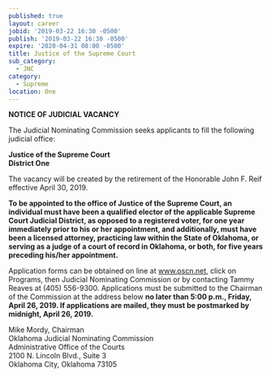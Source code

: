 ```yaml
---
published: true
layout: career
jobid: '2019-03-22 16:30 -0500'
publish: '2019-03-22 16:30 -0500'
expire: '2020-04-31 08:00 -0500'
title: Justice of the Supreme Court
sub_category:
  - JNC
category:
  - Supreme
location: One
---
```

**NOTICE OF JUDICIAL VACANCY**

The Judicial Nominating Commission seeks applicants to fill the following judicial office:

**Justice of the Supreme Court  
District One**

The vacancy will be created by the retirement of the Honorable John F. Reif effective April 30, 2019.

**To be appointed to the office of Justice of the Supreme Court, an individual must have been a qualified elector of the applicable Supreme Court Judicial District, as opposed to a registered voter, for one year immediately prior to his or her appointment, and additionally, must have been a licensed attorney, practicing law within the State of Oklahoma, or serving as a judge of a court of record in Oklahoma, or both, for five years preceding his/her appointment.**

Application forms can be obtained on line at www.oscn.net, click on Programs, then Judicial Nominating Commission or by contacting Tammy Reaves at (405) 556-9300. Applications must be submitted to the Chairman of the Commission at the address below **no later than 5:00 p.m., Friday, April 26, 2019. If applications are mailed, they must be postmarked by midnight, April 26, 2019.**

Mike Mordy, Chairman  
Oklahoma Judicial Nominating Commission  
Administrative Office of the Courts  
2100 N. Lincoln Blvd., Suite 3  
Oklahoma City, Oklahoma 73105
